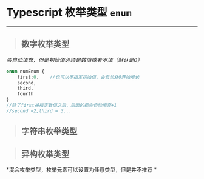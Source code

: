# Typescript 枚举类型 `enum`

----

> ## 数字枚举类型

*会自动填充，但是初始值必须是数值或者不填（默认是0）*

```typescript
enum numEnum {
    first:0,    //也可以不指定初始值，会自动从0开始增长
    second,
    third,
    fourth
}
//除了first被指定数值之后，后面的都会自动填充+1
//second =2,third = 3...
```

> ## 字符串枚举类型

> ## 异构枚举类型
*混合枚举类型，枚举元素可以设置为任意类型，但是并不推荐 *